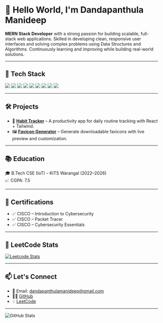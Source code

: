 # 👋 Hello World, I'm Dandapanthula Manideep

**MERN Stack Developer** with a strong passion for building scalable, full-stack web applications. Skilled in developing clean, responsive user interfaces and solving complex problems using Data Structures and Algorithms. Continuously learning and improving while building real-world solutions.

---

## 🚀 Tech Stack

<p align="left">
  <img src="https://img.shields.io/badge/React-20232A?style=for-the-badge&logo=react&logoColor=61DAFB"/>
  <img src="https://img.shields.io/badge/Node.js-339933?style=for-the-badge&logo=nodedotjs&logoColor=white"/>
  <img src="https://img.shields.io/badge/Express.js-000000?style=for-the-badge&logo=express&logoColor=white"/>
  <img src="https://img.shields.io/badge/MongoDB-4EA94B?style=for-the-badge&logo=mongodb&logoColor=white"/>
  <img src="https://img.shields.io/badge/C++-00599C?style=for-the-badge&logo=c%2B%2B&logoColor=white"/>
  <img src="https://img.shields.io/badge/Java-007396?style=for-the-badge&logo=java&logoColor=white"/>
  <img src="https://img.shields.io/badge/JavaScript-F7DF1E?style=for-the-badge&logo=javascript&logoColor=black"/>
  <img src="https://img.shields.io/badge/Git-F05032?style=for-the-badge&logo=git&logoColor=white"/>
  <img src="https://img.shields.io/badge/Tailwind_CSS-06B6D4?style=for-the-badge&logo=tailwind-css&logoColor=white"/>
</p>

---

## 🛠 Projects

- 📅 [**Habit Tracker**](https://github.com/ManideepDandapanthula/Habit--Tracker) – A productivity app for daily routine tracking with React + Tailwind.
- 🖼️ [**Favicon Generator**](https://github.com/ManideepDandapanthula/favicon-generator) – Generate downloadable favicons with live preview and customization.

---

## 📚 Education

🎓 B.Tech CSE (IoT) – KITS Warangal (2022–2026)  
📈 CGPA: 7.5

---

## 📃 Certifications

- ✅ CISCO – Introduction to Cybersecurity  
- ✅ CISCO – Packet Tracer  
- ✅ CISCO – Cybersecurity Essentials  

---

## 🧠 LeetCode Stats

<p align="left">
  <a href="https://leetcode.com/u/Manideep_1811/" target="_blank">
    <img src="https://leetcard.jacoblin.cool/Manideep_1811?theme=dark&font=Baloo+Bhai&ext=contest" alt="Leetcode Stats" />
  </a>
</p>

---

## 📫 Let's Connect

- 📧 Email: dandapanthulamanideep@gmail.com  
- 🧑‍💻 [GitHub](https://github.com/ManideepDandapanthula)  
- 💡 [LeetCode](https://leetcode.com/u/Manideep_1811/)

---

![GitHub Stats](https://github-readme-stats.vercel.app/api?username=ManideepDandapanthula&show_icons=true&theme=tokyonight)
